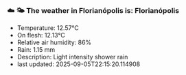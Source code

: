 ### ☁️ 🌤️  The weather in Florianópolis is: Florianópolis

- Temperature: 12.57°C
- On flesh: 12.13°C
- Relative air humidity: 86%
- Rain: 1.15 mm
- Description: Light intensity shower rain
- last updated: 2025-09-05T22:15:20.114908
